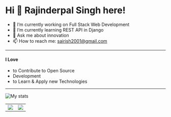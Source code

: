 # Hi 👋 Rajinderpal Singh here!

- 🔭 I’m currently working on Full Stack Web Development
- 🌱 I’m currently learning REST API in Django
- 💬 Ask me about innovation
- 📫 How to reach me: sairish2001@gmail.com

---

#### I Love

- to Contribute to Open Source
- Development
- to Learn & Apply new Technologies

---

![My stats](https://github-readme-stats.vercel.app/api?username=sairish2001)

<table><tr><td><img src="https://github-readme-stats.vercel.app/api/top-langs/?username=sairish2001&layout=compact"/></td><td><img src="https://github-readme-streak-stats.herokuapp.com/?user=sairish2001"/></td></tr></table>
